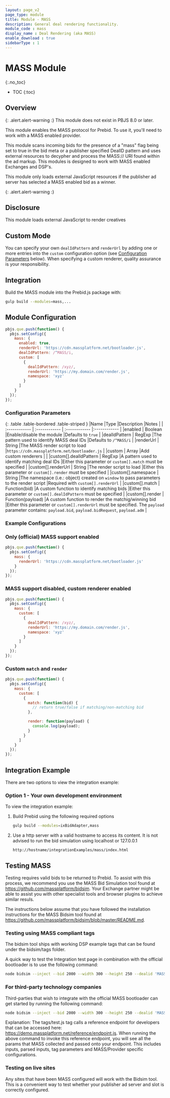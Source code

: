 ```yaml
---
layout: page_v2
page_type: module
title: Module - MASS
description: General deal rendering functionality.
module_code : mass
display_name : Deal Rendering (aka MASS)
enable_download : true
sidebarType : 1
---
```


# MASS Module

{:.no_toc}

* TOC
{:toc}

## Overview

{: .alert.alert-warning :}
This module does not exist in PBJS 8.0 or later.

This module enables the MASS protocol for Prebid. To use it, you'll need to
work with a MASS enabled provider.

This module scans incoming bids for the presence of a "mass" flag being set to
true in the bid meta or a publisher specified DealID pattern and uses
external resources to decypher and process the MASS:// URI found within the ad markup.
This modules is designed to work with MASS enabled Exchanges and DSP's.

This module only loads external JavaScript resources if the publisher ad server has
selected a MASS enabled bid as a winner.

{: .alert.alert-warning :}

## Disclosure

This module loads external JavaScript to render creatives

## Custom Mode

You can specify your own `dealIdPattern` and `renderUrl` by adding one or more entries into the `custom` configuration option (see [Configuration Parameters](#configuration-parameters) below). When specifying a custom renderer, quality assurance is your responsibility.

## Integration

Build the MASS module into the Prebid.js package with:

```bash
gulp build --modules=mass,...
```

## Module Configuration

```js
pbjs.que.push(function() {
  pbjs.setConfig({
    mass: {
      enabled: true,
      renderUrl: 'https://cdn.massplatform.net/bootloader.js',
      dealIdPattern: /^MASS/i,
      custom: [
        {
          dealIdPattern: /xyz/,
          renderUrl: 'https://my.domain.com/render.js',
          namespace: 'xyz'
        }
      ]
    }
  });
});
```

### Configuration Parameters

{: .table .table-bordered .table-striped }
|Name |Type |Description |Notes |
| :------------ | :------------ | :------------ |:------------ |
|enabled | Boolean |Enable/disable the module |Defaults to `true` |
|dealIdPattern | RegExp |The pattern used to identify MASS deal IDs |Defaults to `/^MASS/i` |
|renderUrl | String |The MASS render script to load |`https://cdn.massplatform.net/bootloader.js` |
|custom | Array |Add custom renderers | |
|custom[].dealIdPattern | RegExp |A pattern used to identify matching deal IDs |Either this parameter or `custom[].match` must be specified |
|custom[].renderUrl | String |The render script to load |Either this parameter or `custom[].render` must be specified |
|custom[].namespace | String |The namespace (i.e.: object) created on `window` to pass parameters to the render script |Required with `custom[].renderUrl` |
|custom[].match | Function(bid) |A custom function to identify matching bids |Either this parameter or `custom[].dealIdPattern` must be specified |
|custom[].render | Function(payload) |A custom function to render the matchig/winning bid |Either this parameter or `custom[].renderUrl` must be specified. The `payload` parameter contains: `payload.bid`, `payload.bidRequest`, `payload.adm` |

### Example Configurations

### Only (official) MASS support enabled

```js
pbjs.que.push(function() {
  pbjs.setConfig({
    mass: {
      renderUrl: 'https://cdn.massplatform.net/bootloader.js'
    }
  });
});
```

### MASS support disabled, custom renderer enabled

```js
pbjs.que.push(function() {
  pbjs.setConfig({
    mass: {
      custom: [
        {
          dealIdPattern: /xyz/,
          renderUrl: 'https://my.domain.com/render.js',
          namespace: 'xyz'
        }
      ]
    }
  });
});
```

### Custom `match` and `render`

```js
pbjs.que.push(function() {
  pbjs.setConfig({
    mass: {
      custom: [
        {
          match: function(bid) {
            // return true/false if matching/non-matching bid
          },

          render: function(payload) {
            console.log(payload);
          }
        }
      ]
    }
  });
});
```

## Integration Example

There are two options to view the integration example:

### Option 1 - Your own development environment

To view the integration example:

1. Build Prebid using the following required options

    ```bash
    gulp build --modules=ixBidAdapter,mass
    ```

2. Use a http server with a valid hostname to access its content. It is not advised to run the bid simulation using localhost or 127.0.0.1

    ```text
    http://hostname/integrationExamples/mass/index.html
    ```

## Testing MASS

Testing requires valid bids to be returned to Prebid. To assist with this process, we recommend you use the MASS Bid Simulation tool found at <https://github.com/massplatform/bidsim>. Your Exchange partner might be able to assist you with other specialist tools and browser plugins to achieve similar resuls.

The instructions below assume that you have followed the installation instructions for the MASS Bidsim tool found at <https://github.com/massplatform/bidsim/blob/master/README.md>.

### Testing using MASS compliant tags

The bidsim tool ships with working DSP example tags that can be found under the bidsim/tags folder.

A quick way to test the Integration test page in combination with the official bootloader is to use the following command:

```bash
node bidsim --inject --bid 2000 --width 300 --height 250 --dealid 'MASS' --tag "tags/inskin-housead-desktop.js" -o https://demo.massplatform.net/ix/prebid
```

### For third-party technology companies

Third-parties that wish to integrate with the official MASS bootloader can get started by running the following command:

```bash
node bidsim --inject --bid 2000 --width 300 --height 250 --dealid 'MASS' --tag "tags/test.js" -o https://demo.massplatform.net/ix/prebid
```

Explanation: The tags/test.js tag calls a reference endpoint for developers that can be accessed here: <https://demo.massplatform.net/reference/endpoint.js>.
When running the above command to invoke this reference endpoint, you will see all the params that MASS collected and passed onto your endpoint. This includes inputs, parsed inputs, tag parameters and MASS/Provider specific configurations.

### Testing on live sites

Any sites that have been MASS configured will work with the Bidsim tool. This is a convenient way to test whether your publisher ad server and slot is correctly configured.
